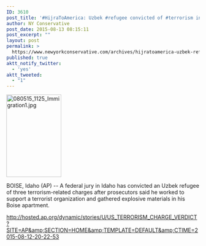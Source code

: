 ```yaml
---
ID: 3610
post_title: '#HijraToAmerica: Uzbek #refugee convicted of #terrorism in US #tcot #PJNET'
author: NY Conservative
post_date: 2015-08-13 08:15:11
post_excerpt: ""
layout: post
permalink: >
  https://www.newyorkconservative.com/archives/hijratoamerica-uzbek-refugee-convicted-of-terrorism-in-us-tcot-pjnet/
published: true
aktt_notify_twitter:
  - 'yes'
aktt_tweeted:
  - "1"
---
```

<a href="http://newyorkconservative.s3.amazonaws.com/wp-content/uploads/2015/08/080515_1125_Immigration1.jpg"><img class="alignnone  wp-image-3552" src="http://newyorkconservative.s3.amazonaws.com/wp-content/uploads/2015/08/080515_1125_Immigration1-200x300.jpg" alt="080515_1125_Immigration1.jpg" width="143" height="215" /></a>

<span class="entry-content">BOISE, Idaho (AP) -- A federal jury in Idaho has convicted an Uzbek refugee of three terrorism-related charges after prosecutors said he worked to support a terrorist organization and gathered explosive materials in his Boise apartment.</span>

<a href="http://hosted.ap.org/dynamic/stories/U/US_TERRORISM_CHARGE_VERDICT?SITE=AP&amp;SECTION=HOME&amp;TEMPLATE=DEFAULT&amp;CTIME=2015-08-12-20-22-53">http://hosted.ap.org/dynamic/stories/U/US_TERRORISM_CHARGE_VERDICT?SITE=AP&amp;SECTION=HOME&amp;TEMPLATE=DEFAULT&amp;CTIME=2015-08-12-20-22-53</a>

&nbsp;